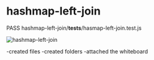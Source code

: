 # hashmap-left-join

 PASS  hashmap-left-join/__tests__/hasmap-left-join.test.js

![hashmap-left-join](<Screenshot 2024-06-12 at 8.07.57 PM 5.png>)

-created files
-created folders
-attached the whiteboard
